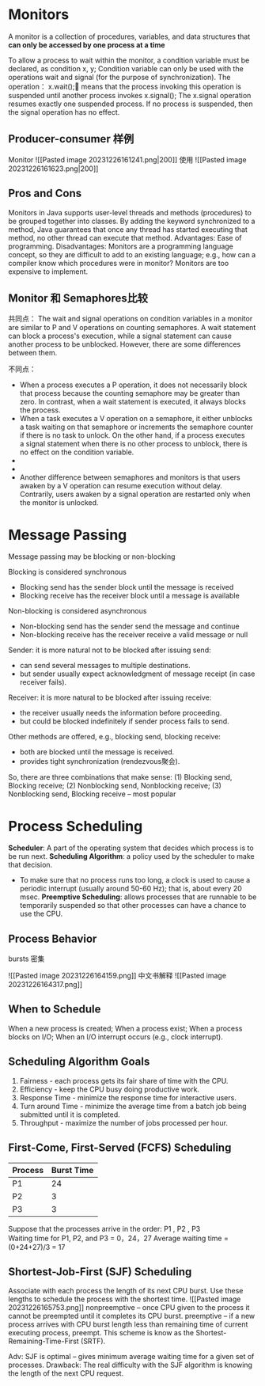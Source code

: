 # Monitors
A monitor is a collection of procedures, variables, and data structures that **can only be accessed by one process at a time**

To allow a process to wait within the monitor, a condition variable must be declared, as condition x, y;
Condition variable can only be used with the operations wait and signal (for the purpose of synchronization).
The operation：
x.wait(); means that the process invoking this operation is suspended until another process invokes
x.signal(); The x.signal operation resumes exactly one suspended process.  If no process is suspended, then the signal operation has no effect.	
## Producer-consumer 样例
Monitor
![[Pasted image 20231226161241.png|200]]
使用
![[Pasted image 20231226161623.png|200]]

## Pros and Cons
Monitors in Java 
supports user-level threads  and methods (procedures) to be grouped together into classes.
By adding the keyword synchronized to a method, Java guarantees that once any thread has started executing that method, no other thread can execute that method. 
Advantages: Ease of programming. 
Disadvantages:
Monitors are a programming language concept, so they are difficult to add to an existing language; e.g., how can a compiler know which procedures were in monitor?
Monitors are too expensive to implement.

## Monitor 和 Semaphores比较
共同点：
The wait and signal operations on condition variables in a monitor are similar to P and V operations on counting semaphores. A wait statement can block a process's execution, while a signal statement can cause another process to be unblocked. However, there are some differences between them. 

不同点：
- When a process executes a P operation, it does not necessarily block that process because the counting semaphore may be greater than zero. In contrast, when a wait statement is executed, it always blocks the process. 
- When a task executes a V operation on a semaphore, it either unblocks a task waiting on that semaphore or increments the semaphore counter if there is no task to unlock. On the other hand, if a process executes a signal statement when there is no other process to unblock, there is no effect on the condition variable.
- 
- 
- Another difference between semaphores and monitors is that users awaken by a V operation can resume execution without delay. Contrarily, users awaken by a signal operation are restarted only when the monitor is unlocked.

# Message Passing 
Message passing may be blocking or non-blocking

Blocking is considered synchronous
- Blocking send has the sender block until the message is received
- Blocking receive has the receiver block until a message is available

Non-blocking is considered asynchronous
- Non-blocking send has the sender send the message and continue
- Non-blocking receive has the receiver receive a valid message or null

Sender: it is more natural not to be blocked after issuing send:
- can send several messages to multiple destinations.
- but sender usually expect acknowledgment of message receipt (in case receiver fails).

Receiver: it is more natural to be blocked after issuing receive:
- the receiver usually needs the information before proceeding.
- but could be blocked indefinitely if sender process fails to send.

Other methods are offered, e.g., blocking send, blocking receive: 
- both are blocked until the message is received.
- provides tight synchronization (rendezvous聚会).
 
So, there are  three combinations that make sense:
(1) Blocking send, Blocking receive;
(2) Nonblocking send, Nonblocking receive;
(3) Nonblocking send, Blocking receive – most popular


# Process Scheduling
**Scheduler**: A part of the operating system that decides which process is to be run next.
**Scheduling Algorithm**: a policy used by the scheduler to make that decision.
- To make sure that no process runs too long, a clock is used to cause a periodic interrupt (usually around 50-60 Hz); that is, about every 20 msec.
**Preemptive Scheduling**: allows processes that are runnable to be temporarily suspended so that other processes can have a chance to use the CPU.

## Process Behavior
bursts 密集

![[Pasted image 20231226164159.png]]
中文书解释
![[Pasted image 20231226164317.png]]


## When to  Schedule
When a new process is created;
When a process exist;
When a process blocks on I/O;
When an I/O interrupt occurs (e.g., clock interrupt).

## Scheduling Algorithm Goals
1. Fairness - each process gets its fair share of time with the CPU.
2. Efficiency - keep the CPU busy doing productive work.
3. Response Time - minimize the response time for interactive users.
4. Turn around Time - minimize the average time from a batch job being submitted until it is completed.
5. Throughput - maximize the number of jobs processed per hour.

## First-Come, First-Served (FCFS) Scheduling
| Process | Burst Time |
| ------- | ---------- |
| P1      | 24         |
| P2      | 3          |
| P3      | 3          |
Suppose that the processes arrive in the order: P1 , P2 , P3  
Waiting time for  P1, P2, and P3  = 0，24，27
Average waiting time = (0+24+27)/3 = 17

## Shortest-Job-First (SJF) Scheduling

Associate with each process the length of its next CPU burst.  Use these lengths to schedule the process with the shortest time.
![[Pasted image 20231226165753.png]]
nonpreemptive – once CPU given to the process it cannot be preempted until it completes its CPU burst.
preemptive – if a new process arrives with CPU burst length less than remaining time of current executing process, preempt.  This scheme is know as the Shortest-Remaining-Time-First (SRTF).


Adv:
SJF is optimal – gives minimum average waiting time for a given set of processes.
Drawback:
The real difficulty with the SJF algorithm is knowing the length of the next CPU request.
